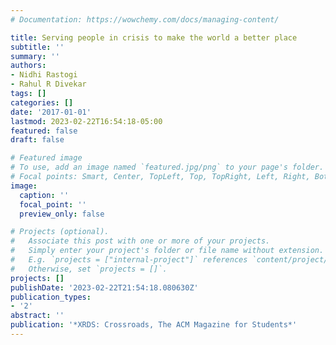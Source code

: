 ```yaml
---
# Documentation: https://wowchemy.com/docs/managing-content/

title: Serving people in crisis to make the world a better place
subtitle: ''
summary: ''
authors:
- Nidhi Rastogi
- Rahul R Divekar
tags: []
categories: []
date: '2017-01-01'
lastmod: 2023-02-22T16:54:18-05:00
featured: false
draft: false

# Featured image
# To use, add an image named `featured.jpg/png` to your page's folder.
# Focal points: Smart, Center, TopLeft, Top, TopRight, Left, Right, BottomLeft, Bottom, BottomRight.
image:
  caption: ''
  focal_point: ''
  preview_only: false

# Projects (optional).
#   Associate this post with one or more of your projects.
#   Simply enter your project's folder or file name without extension.
#   E.g. `projects = ["internal-project"]` references `content/project/deep-learning/index.md`.
#   Otherwise, set `projects = []`.
projects: []
publishDate: '2023-02-22T21:54:18.080630Z'
publication_types:
- '2'
abstract: ''
publication: '*XRDS: Crossroads, The ACM Magazine for Students*'
---
```

